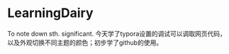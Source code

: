 # LearningDairy
To note down sth. significant.
今天学了typora设置的调试可以调取网页代码，以及外观切换不同主题的颜色；初步学了github的使用。
